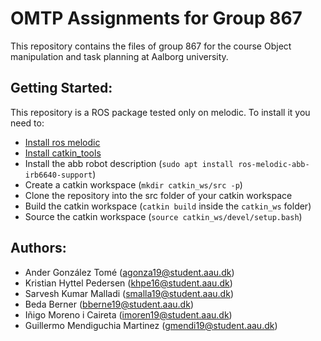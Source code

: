 # OMTP Assignments for Group 867
This repository contains the files of group 867 for the course Object manipulation and task planning at Aalborg university.

## Getting Started: 
This repository is a ROS package tested only on melodic. To install it you need to:
* [Install ros melodic](http://wiki.ros.org/melodic/Installation/Ubuntu)
* [Install catkin_tools](https://catkin-tools.readthedocs.io/en/latest/installing.html)
* Install the abb robot description (`
sudo apt install ros-melodic-abb-irb6640-support
`)
* Create a catkin workspace (`mkdir catkin_ws/src -p`)
* Clone the repository into the src folder of your catkin workspace
* Build the catkin workspace (`catkin build` inside the `catkin_ws` folder)
* Source the catkin workspace (`source catkin_ws/devel/setup.bash`)


## Authors: 
* Ander González Tomé ([agonza19@student.aau.dk](mailto:agonza19@student.aau.dk))
* Kristian Hyttel Pedersen ([khpe16@student.aau.dk](mailto:khpe16@student.aau.dk))
* Sarvesh Kumar Malladi ([smalla19@student.aau.dk](mailto:smalla19@student.aau.dk))
* Beda Berner ([bberne19@student.aau.dk](mailto:bberne19@student.aau.dk))
* Iñigo Moreno i Caireta ([imoren19@student.aau.dk](mailto:imoren19@student.aau.dk))
* Guillermo Mendiguchia Martinez ([gmendi19@student.aau.dk](mailto:gmendi19@student.aau.dk))


